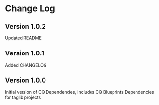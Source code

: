 Change Log
==========

Version 1.0.2
-------------

Updated README


Version 1.0.1
-------------

Added CHANGELOG


Version 1.0.0
-------------

Initial version of CQ Dependencies, includes CQ Blueprints Dependencies for taglib projects
